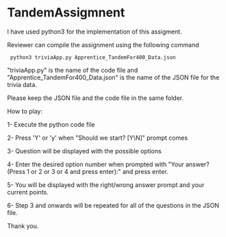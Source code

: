 # TandemAssigmnent
I have used python3 for the implementation of this assigment.

Reviewer can compile the assignment using the following command

     python3 triviaApp.py Apprentice_TandemFor400_Data.json

"triviaApp.py" is the name of the code file and "Apprentice_TandemFor400_Data.json" is the name of the JSON file for the trivia data.

Please keep the JSON file and the code file in the same folder.


How to play:

1- Execute the python code file

2- Press 'Y' or 'y' when "Should we start? [Y\N]" prompt comes

3- Question will be displayed with the possible options

4- Enter the desired option number when prompted with "Your answer? (Press 1 or 2 or 3 or 4 and press enter):" and press enter.

5- You will be displayed with the right/wrong answer prompt and your current points.

6- Step 3 and onwards will be repeated for all of the questions in the JSON file.


Thank you.
